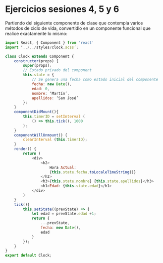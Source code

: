 # Ejercicios sesiones 4, 5 y 6
Partiendo del siguiente componente de clase que contempla varios métodos de ciclo de vida, convertidlo en un componente funcional que realice exactamente lo mismo:

```javascript
import React, { Component } from 'react'
import ‘../../styles/clock.scss’;

class Clock extends Component {
    constructor(props) {
        super(props);
        // Estado privado del component
        this.state = {
            // Se genera una fecha como estado inicial del componente
            fecha: new Date(),
            edad: 0,
            nombre: ‘Martín’,
            apellidos: ‘San José’
        };
    }
    componentDidMount(){
        this.timerID = setInterval (
            () => this.tick(), 1000
        );
    }
    componentWillUnmount() {
        clearInterval (this.timerID);
    }
    render() {
        return (
            <div>
                <h2>
                    Hora Actual:
                    {this.state.fecha.toLocaleTimeString()}
                </h2>
                <h3>{this.state.nombre} {this.state.apellidos}</h3>
                <h1>Edad: {this.state.edad}</h1>
            </div>
        )
    }
    tick(){
        this.setState((prevState) => {
            let edad = prevState.edad +1;
            return {
                ...prevState,
                fecha: new Date(),
                edad
            }
        });
    }
}
export default Clock;
```
